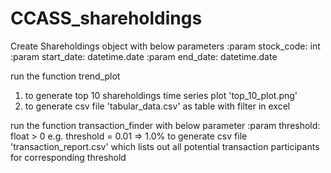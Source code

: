 # CCASS_shareholdings

Create Shareholdings object with below parameters
  :param stock_code: int
  :param start_date: datetime.date
  :param end_date: datetime.date

run the function trend_plot
  1) to generate top 10 shareholdings time series plot 'top_10_plot.png'
  2) to generate csv file 'tabular_data.csv' as table with filter in excel

run the function transaction_finder with below parameter
  :param threshold: float > 0 e.g. threshold = 0.01 => 1.0%
  to generate csv file 'transaction_report.csv' which lists out all potential transaction participants for corresponding threshold
